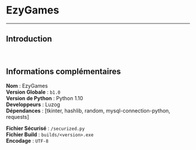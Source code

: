 # EzyGames

---

## Introduction



<br>

## Informations complémentaires

__**Nom**__ : EzyGames<br>
__**Version Globale**__ : `b1.0`<br>
__**Version de Python**__ : Python 1.10<br>
__**Developpeurs**__ : Luzog<br>
__**Dépendances**__ : [tkinter, hashlib, random, mysql-connection-python, requests]

__**Fichier Sécurisé**__ : `/securized.py`<br>
__**Fichier Build**__ : `builds/<version>.exe`<br>
__**Encodage**__ : `UTF-8`

<br>
